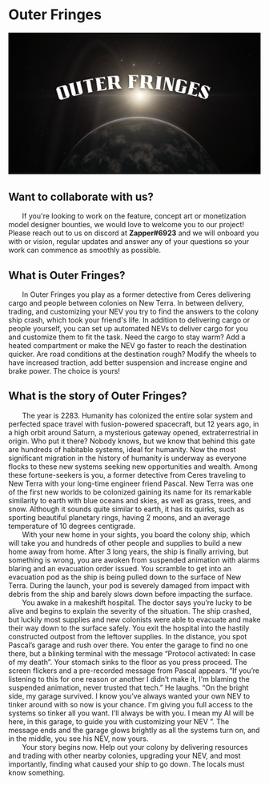 # Outer Fringes
<p align="center">
  <img src="./Outer_Fringes_poster.png"/>
</p>

## Want to collaborate with us?
&nbsp;&nbsp;&nbsp;&nbsp;&nbsp;&nbsp; If you're looking to work on the feature, concept art or monetization model designer bounties, we would love to welcome you to our project! Please reach out to us on discord at <b>Zapper#6923</b> and we will onboard you with or vision, regular updates and answer any of your questions so your work can commence as smoothly as possible.

## What is Outer Fringes?
&nbsp;&nbsp;&nbsp;&nbsp;&nbsp;&nbsp; In Outer Fringes you play as a former detective from Ceres delivering cargo and people between colonies on New Terra. In between delivery, trading, and customizing your NEV you try to find the answers to the colony ship crash, which took your friend's life. In addition to delivering cargo or people yourself, you can set up automated NEVs to deliver cargo for you and customize them to fit the task. Need the cargo to stay warm? Add a heated compartment or make the NEV go faster to reach the destination quicker. Are road conditions at the destination rough? Modify the wheels to have increased traction, add better suspension and increase engine and brake power. The choice is yours!

## What is the story of Outer Fringes?
&nbsp;&nbsp;&nbsp;&nbsp;&nbsp;&nbsp; The year is 2283. Humanity has colonized the entire solar system and perfected space travel with fusion-powered spacecraft, but 12 years ago, in a high orbit around Saturn, a mysterious gateway opened, extraterrestrial in origin. Who put it there? Nobody knows, but we know that behind this gate are hundreds of habitable systems, ideal for humanity. Now the most significant migration in the history of humanity is underway as everyone flocks to these new systems seeking new opportunities and wealth. Among these fortune-seekers is you, a former detective from Ceres traveling to New Terra with your long-time engineer friend Pascal. New Terra was one of the first new worlds to be colonized gaining its name for its remarkable similarity to earth with blue oceans and skies, as well as grass, trees, and snow. Although it sounds quite similar to earth, it has its quirks, such as sporting beautiful planetary rings, having 2 moons, and an average temperature of 10 degrees centigrade. <br>
&nbsp;&nbsp;&nbsp;&nbsp;&nbsp;&nbsp; With your new home in your sights, you board the colony ship, which will take you and hundreds of other people and supplies to build a new home away from home. After 3 long years, the ship is finally arriving, but something is wrong, you are awoken from suspended animation with alarms blaring and an evacuation order issued. You scramble to get into an evacuation pod as the ship is being pulled down to the surface of New Terra. During the launch, your pod is severely damaged from impact with debris from the ship and barely slows down before impacting the surface. <br>
&nbsp;&nbsp;&nbsp;&nbsp;&nbsp;&nbsp; You awake in a makeshift hospital. The doctor says you’re lucky to be alive and begins to explain the severity of the situation. The ship crashed, but luckily most supplies and new colonists were able to evacuate and make their way down to the surface safely. You exit the hospital into the hastily constructed outpost from the leftover supplies. In the distance, you spot Pascal’s garage and rush over there. You enter the garage to find no one there, but a blinking terminal with the message “Protocol activated: In case of my death”. Your stomach sinks to the floor as you press proceed. The screen flickers and a pre-recorded message from Pascal appears. “If you’re listening to this for one reason or another I didn’t make it, I'm blaming the suspended animation, never trusted that tech.” He laughs. “On the bright side, my garage survived. I know you’ve always wanted your own NEV to tinker around with so now is your chance. I'm giving you full access to the systems so tinker all you want. I’ll always be with you. I mean my AI will be here, in this garage, to guide you with customizing your NEV ”. The message ends and the garage glows brightly as all the systems turn on, and in the middle, you see his NEV, now yours. <br>
&nbsp;&nbsp;&nbsp;&nbsp;&nbsp;&nbsp; Your story begins now. Help out your colony by delivering resources and trading with other nearby colonies, upgrading your NEV, and most importantly, finding what caused your ship to go down. The locals must know something. <br>
